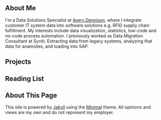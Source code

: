 ## About Me
I'm a Data Solutions Specialist at [Avery Dennison](https://www.averydennison.com/en/home/Industries/retail.html), where I integrate customer IT system data into software solutions e.g. RFID supply chain fulfillment. My interests include data visualization, statistics, low-code and no-code process automation.
I previously worked as Data Migration Consultant at Syniti. Extracting data from legacy systems, analyzing that data for anamolies, and loading into SAP.

## Projects

## Reading List

## About This Page
This site is powered by [Jekyll](http://jekyllrb.com/) using the [Minimal](https://github.com/orderedlist/minimal) theme.
All opinions and views are my own and do not represent my employer.